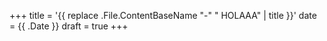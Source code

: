 +++
title = '{{ replace .File.ContentBaseName "-" " HOLAAA" | title }}'
date = {{ .Date }}
draft = true
+++
